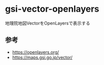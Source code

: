 # gsi-vector-openlayers
地理院地図VectorをOpenLayersで表示する

## 参考
* https://openlayers.org/
* https://maps.gsi.go.jp/vector/

